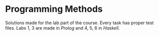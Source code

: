 # Programming Methods

Solutions made for the lab part of the course. Every task has proper test files. Labs 1, 3 are made in *Prolog* and 4, 5, 6 in *Haskell*.